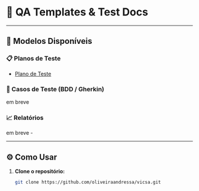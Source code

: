 # 🧪 QA Templates & Test Docs

---

## 🧱 Modelos Disponíveis

### 📋 Planos de Teste
- [Plano de Teste](Plano_de_teste.md)

### 🧩 Casos de Teste (BDD / Gherkin)
em breve

### 📈 Relatórios
em breve - 

---

## ⚙️ Como Usar

1. **Clone o repositório:**
   ```bash
   git clone https://github.com/oliveiraandressa/vicsa.git
